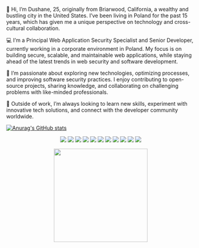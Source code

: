 👋 Hi, I’m Dushane, 25, originally from Briarwood, California, a wealthy and bustling city in the United States. I’ve been living in Poland for the past 15 years, which has given me a unique perspective on technology and cross-cultural collaboration.

💻 I’m a Principal Web Application Security Specialist and Senior Developer, currently working in a corporate environment in Poland. My focus is on building secure, scalable, and maintainable web applications, while staying ahead of the latest trends in web security and software development.

🚀 I’m passionate about exploring new technologies, optimizing processes, and improving software security practices. I enjoy contributing to open-source projects, sharing knowledge, and collaborating on challenging problems with like-minded professionals.

🌱 Outside of work, I’m always looking to learn new skills, experiment with innovative tech solutions, and connect with the developer community worldwide.



[![Anurag's GitHub stats](https://github-readme-stats.vercel.app/api?username=DushaneW&show_icons=true&theme=radical)](https://github.com/anuraghazra/github-readme-stats)

<p align="center">
  <img src="https://img.shields.io/badge/Python-3776AB?style=for-the-badge&logo=python&logoColor=white"/>
  <img src="https://img.shields.io/badge/C-A8B9CC?style=for-the-badge&logo=c&logoColor=black"/>
  <img src="https://img.shields.io/badge/C++-00599C?style=for-the-badge&logo=cplusplus&logoColor=white"/>
  <img src="https://img.shields.io/badge/Assembly-6E4C13?style=for-the-badge&logoColor=white"/>
  <img src="https://img.shields.io/badge/Bash-4EAA25?style=for-the-badge&logo=gnu-bash&logoColor=white"/>
  <img src="https://img.shields.io/badge/SQL-003B57?style=for-the-badge&logo=postgresql&logoColor=white"/>
  <img src="https://img.shields.io/badge/Perl-39457E?style=for-the-badge&logo=perl&logoColor=white"/>
  <img src="https://img.shields.io/badge/JavaScript-F7DF1E?style=for-the-badge&logo=javascript&logoColor=black"/>
  <img src="https://img.shields.io/badge/PHP-777BB4?style=for-the-badge&logo=php&logoColor=white"/>
  <img src="https://img.shields.io/badge/Go-00ADD8?style=for-the-badge&logo=go&logoColor=white"/>
  <img src="https://img.shields.io/badge/Java-007396?style=for-the-badge&logo=java&logoColor=white"/>
</p>

<p align="center">
  <img src="https://media.giphy.com/media/JIX9t2j0ZTN9S/giphy.gif" width="250"/>
</p>





